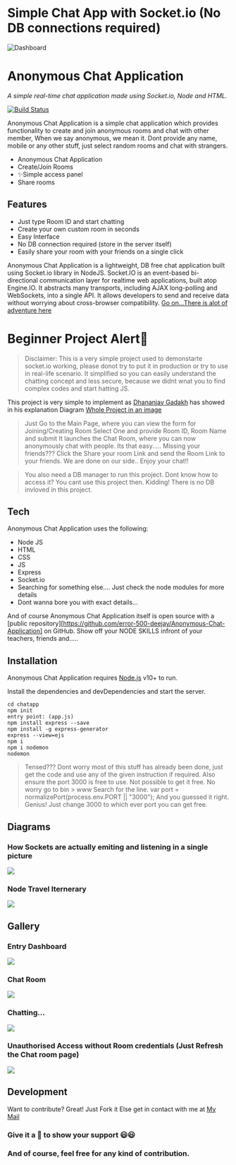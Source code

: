 # Simple Chat App with Socket.io (No DB connections required) 
![Dashboard](https://raw.githubusercontent.com/error-500-deejay/Anonymous-Chat-Application/main/screenshots/MessageBox.PNG)
# Anonymous Chat Application
_A simple real-time chat application made using Socket.io, Node and HTML._

[![Build Status](https://travis-ci.org/joemccann/dillinger.svg?branch=master)](https://travis-ci.org/joemccann/dillinger)

Anonymous Chat Application is a simple chat application which provides functionality to create and join anonymous rooms and chat with other member, When we say anonymous, we mean it. Dont provide any name, mobile or any other stuff, just select random rooms and chat with strangers.

- Anonymous Chat Application
- Create/Join Rooms
- ✨Simple access panel 
- Share rooms
## Features

- Just type Room ID and start chatting
- Create your own custom room in seconds
- Easy Interface
- No DB connection required (store in the server itself)
- Easily share your room with your friends on a single click

Anonymous Chat Application is a lightweight, DB free chat application built using Socket.io library in NodeJS. Socket.IO is an event-based bi-directional communication layer for realtime web applications, built atop Engine.IO. It abstracts many transports, including AJAX long-polling and WebSockets, into a single API. It allows developers to send and receive data without worrying about cross-browser compatibility.
[Go on...There is alot of adventure here](https://socket.io/get-started/)

# Beginner Project Alert🌟
>Disclaimer: This is a very simple project used to demonstarte socket.io working, please donot try to put it in production or try to use in real-life scenario. It simplified so you can easily understand the chatting concept and less secure, because we didnt wnat you to find complex codes and start hatting JS. 



This project is very simple to implement as  [Dhananjay Gadakh](https://github.com/error-500-deejay) has showed in his explanation Diagram [Whole Project in an image](https://github.com/error-500-deejay/Anonymous-Chat-Application/blob/main/explanation-diagrams/SocketConnections.png)

> Just Go to the Main Page, where you can view the form for Joining/Creating Room
> Select One and provide Room ID, Room Name and submit
> It launches the Chat Room, where you can now anonymously chat with people.
> Its that easy.....
> Missing your friends???
> Click the Share your room Link and send the Room Link to your friends.
> We are done on our side.. Enjoy your chat!!


> You also need a DB manager to run this project.
> Dont know how to access it? You cant use this project then.
> Kidding! There is no DB invloved in this project.
## Tech

Anonymous Chat Application uses the following:

- Node JS
- HTML
- CSS
- JS
- Express
- Socket.io
- Searching for something else.... Just check the node modules for more details
- Dont wanna bore you with exact details...

And of course Anonymous Chat Application itself is open source with a [public repository][https://github.com/error-500-deejay/Anonymous-Chat-Application]
 on GitHub. Show off your NODE SKILLS infront of your teachers, friends and.....

## Installation

Anonymous Chat Application  requires [Node.js](https://nodejs.org/) v10+ to run.

Install the dependencies and devDependencies and start the server.

```
cd chatapp
npm init
entry point: (app.js)
npm install express --save
npm install -g express-generator
express --view=ejs 
npm i
npm i nodemon
nodemon
```
> Tensed???
> Dont worry most of this stuff has already been done, just get the code and use any of the given instruction if required. 
>Also ensure the port 3000 is free to use.
> Not possible to get it free. No worry go to bin > www
> Search for the line.
    var port = normalizePort(process.env.PORT || "3000");
> And you guessed it right. Genius! Just change 3000 to which ever port you can get free.

## Diagrams
### How Sockets are actually emiting and listening in a single picture
![](https://github.com/error-500-deejay/Anonymous-Chat-Application/blob/main/explanation-diagrams/SocketConnections.png)
### Node Travel Iternerary
![](https://github.com/error-500-deejay/Anonymous-Chat-Application/blob/main/explanation-diagrams/routing.png)

## Gallery 
### Entry Dashboard
![](https://github.com/error-500-deejay/Anonymous-Chat-Application/blob/main/screenshots/MainPAge.PNG)
### Chat Room
![](https://github.com/error-500-deejay/Anonymous-Chat-Application/blob/main/screenshots/initialMsgBox.PNG)
### Chatting...
![](https://github.com/error-500-deejay/Anonymous-Chat-Application/blob/main/screenshots/MessageBox.PNG)
### Unauthorised Access without Room credentials (Just Refresh the Chat room page)
![](https://github.com/error-500-deejay/Anonymous-Chat-Application/blob/main/screenshots/UnauthorisedAcess.PNG)


## Development

Want to contribute? Great!
Just Fork it 
Else get in contact with me at [My Mail](mailto:gadakh.dhananjay3@gmail.com?subject=Contact%20for%20Contirbution%20to%20Chat%20app%20on%20Github)

### Give it a 🌟 to show your support 😃😃
### And of course, feel free for any kind of contribution.

